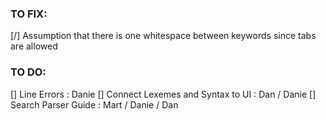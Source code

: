 ### TO FIX:

[/] Assumption that there is one whitespace between keywords since tabs are allowed

### TO DO:

[] Line Errors : Danie
[] Connect Lexemes and Syntax to UI : Dan / Danie
[] Search Parser Guide : Mart / Danie / Dan
